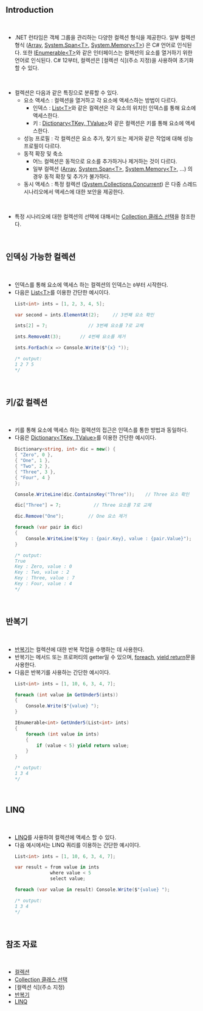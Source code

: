 ## Introduction

<br>

- .NET 런타임은 객체 그룹을 관리하는 다양한 컬렉션 형식을 제공한다.
    일부 컬렉션 형식 ([Array](https://learn.microsoft.com/ko-kr/dotnet/api/system.array), [System.Span\<T>](https://learn.microsoft.com/ko-kr/dotnet/api/system.span-1), [System.Memory\<T>](https://learn.microsoft.com/ko-kr/dotnet/api/system.memory-1)) 은 C# 언어로 인식된다.
    또한 [IEnumerable\<T>](https://learn.microsoft.com/ko-kr/dotnet/api/system.collections.generic.ienumerable-1)와 같은 인터페이스는 컬렉션의 요소를 열거하기 위한 언어로 인식된다.
    C# 12부터, 컬렉션은 [컬렉션 식](주소 지정)을 사용하여 초기화할 수 있다.

<br>

- 컬렉션은 다음과 같은 특징으로 분류할 수 있다.
    - 요소 액세스 : 컬렉션을 열거하고 각 요소에 액세스하는 방법이 다르다.
        - 인덱스 : [List\<T>](https://learn.microsoft.com/ko-kr/dotnet/api/system.collections.generic.list-1)와 같은 컬렉션은 각 요소의 위치인 인덱스를 통해 요소에 액세스한다.
        - 키 : [Dictionary\<TKey, TValue>](https://learn.microsoft.com/ko-kr/dotnet/api/system.collections.generic.dictionary-2)와 같은 컬렉션은 키를 통해 요소에 액세스한다.
    - 성능 프로필 : 각 컬렉션은 요소 추가, 찾기 또는 제거와 같은 작업에 대해 성능 프로필이 다르다.
    - 동적 확장 및 축소
        - 어느 컬렉션은 동적으로 요소를 추가하거나 제거하는 것이 다르다.
        - 일부 컬렉션 ([Array](https://learn.microsoft.com/ko-kr/dotnet/api/system.array), [System.Span\<T>](https://learn.microsoft.com/ko-kr/dotnet/api/system.span-1), [System.Memory\<T>](https://learn.microsoft.com/ko-kr/dotnet/api/system.memory-1), ...) 의 경우 동적 확장 및 추가가 불가하다.
    - 동시 액세스 : 특정 컬렉션 ([System.Collections.Concurrent](https://learn.microsoft.com/ko-kr/dotnet/api/system.collections.concurrent?view=net-8.0)) 은 다중 스레드 시나리오에서 액세스에 대한 보안을 제공한다.

<br>

- 특정 시나리오에 대한 컬렉션의 선택에 대해서는 [Collection 클래스 선택](https://learn.microsoft.com/ko-kr/dotnet/standard/collections/selecting-a-collection-class)을 참조한다.

<br>

## 인덱싱 가능한 컬렉션

<br>

- 인덱스를 통해 요소에 액세스 하는 컬렉션의 인덱스는 `0`부터 시작한다.
- 다음은 [List\<T>](https://learn.microsoft.com/ko-kr/dotnet/api/system.collections.generic.list-1)를 이용한 간단한 예시이다.
    ```cs
    List<int> ints = [1, 2, 3, 4, 5];

    var second = ints.ElementAt(2);     // 3번째 요소 확인

    ints[2] = 7;               // 3번째 요소를 7로 교체

    ints.RemoveAt(3);       // 4번째 요소를 제거

    ints.ForEach(x => Console.Write($"{x} "));

    /* output:
    1 2 7 5
    */
    ```

<br>

## 키/값 컬렉션

<br>

- 키를 통해 요소에 액세스 하는 컬렉션의 접근은 인덱스를 통한 방법과 동일하다.
- 다음은 [Dictionary\<TKey, TValue>](https://learn.microsoft.com/ko-kr/dotnet/api/system.collections.generic.dictionary-2)를 이용한 간단한 예시이다.
    ```cs
    Dictionary<string, int> dic = new() {
    { "Zero", 0 },
    { "One", 1 },
    { "Two", 2 },
    { "Three", 3 },
    { "Four", 4 }
    };

    Console.WriteLine(dic.ContainsKey("Three"));    // Three 요소 확인

    dic["Three"] = 7;            // Three 요소를 7로 교체

    dic.Remove("One");         // One 요소 제거

    foreach (var pair in dic)
    {
        Console.WriteLine($"Key : {pair.Key}, value : {pair.Value}");
    }

    /* output:
    True
    Key : Zero, value : 0
    Key : Two, value : 2
    Key : Three, value : 7
    Key : Four, value : 4
    */
    ```

<br>

## 반복기

<br>

- [반복기](https://learn.microsoft.com/ko-kr/dotnet/csharp/programming-guide/concepts/iterators)는 컬렉션에 대한 반복 작업을 수행하는 데 사용한다.
- 반복기는 메서드 또는 프로퍼티의 getter일 수 있으며, [foreach](https://learn.microsoft.com/ko-kr/dotnet/csharp/language-reference/statements/iteration-statements#the-foreach-statement), [yield return](https://learn.microsoft.com/ko-kr/dotnet/csharp/language-reference/statements/yield)문을 사용한다.
- 다음은 반복기를 사용하는 간단한 예시이다.
    ```cs
    List<int> ints = [1, 10, 6, 3, 4, 7];

    foreach (int value in GetUnder5(ints))
    {
        Console.Write($"{value} ");
    }

    IEnumerable<int> GetUnder5(List<int> ints)
    {
        foreach (int value in ints)
        {
            if (value < 5) yield return value;
        }
    }

    /* output:
    1 3 4
    */
    ```

<br>

## LINQ

<br>

- [LINQ](https://learn.microsoft.com/ko-kr/dotnet/csharp/linq/get-started/introduction-to-linq-queries)를 사용하여 컬렉션에 액세스 할 수 있다.
- 다음 예시에서는 LINQ 쿼리를 이용하는 간단한 예시이다.
    ```cs
    List<int> ints = [1, 10, 6, 3, 4, 7];

    var result = from value in ints
                 where value < 5
                 select value;

    foreach (var value in result) Console.Write($"{value} ");

    /* output:
    1 3 4
    */
    ```

<br>

## 참조 자료

<br>

- [컬렉션](https://learn.microsoft.com/ko-kr/dotnet/csharp/language-reference/builtin-types/collections)
- [Collection 클래스 선택](https://learn.microsoft.com/ko-kr/dotnet/standard/collections/selecting-a-collection-class)
- [컬렉션 식](주소 지정)
- [반복기](https://learn.microsoft.com/ko-kr/dotnet/csharp/programming-guide/concepts/iterators)
- [LINQ](https://learn.microsoft.com/ko-kr/dotnet/csharp/linq/get-started/introduction-to-linq-queries)